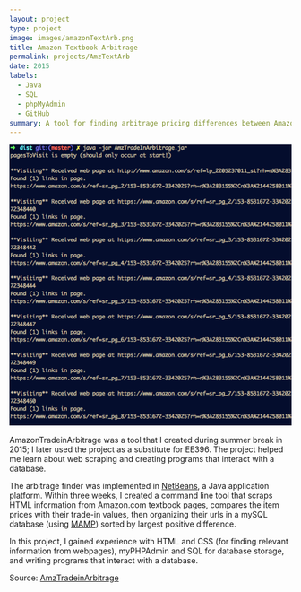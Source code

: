 ```yaml
---
layout: project
type: project
image: images/amazonTextArb.png
title: Amazon Textbook Arbitrage
permalink: projects/AmzTextArb
date: 2015
labels:
  - Java
  - SQL
  - phpMyAdmin
  - GitHub
summary: A tool for finding arbitrage pricing differences between Amazon.com textbook prices and their offered trade-in values.
---
```


<img class="ui image" src="../images/amazonTextArb-sqr.png">

AmazonTradeinArbitrage was a tool that I created during summer break in 2015; I later used the project as a substitute for EE396. The project helped me learn about web scraping and creating programs that interact with a database.

The arbitrage finder was implemented in [NetBeans](https://netbeans.org/), a Java application platform. Within three weeks, I created a command line tool that scraps HTML information from Amazon.com textbook pages, compares the item prices with their trade-in values, then organizing their urls in a mySQL database (using [MAMP](https://www.mamp.info/en/)) sorted by largest positive difference. 

In this project, I gained experience with HTML and CSS (for finding relevant information from webpages), myPHPAdmin and SQL for database storage, and writing programs that interact with a database. 
 
Source: <a href="https://github.com/reedv/AmzTradeinArbitrage"><i class="large github icon"></i>AmzTradeinArbitrage</a>
